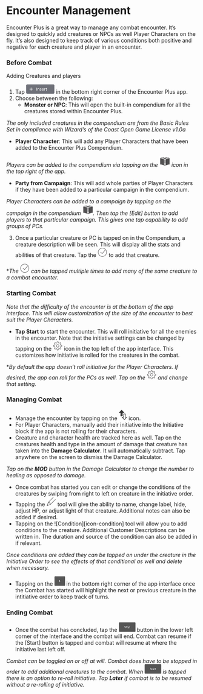 # Encounter Management

Encounter Plus is a great way to manage any combat encounter. It’s designed to quickly add creatures or NPCs as well Player Characters on the fly. It’s also designed to keep track of various conditions both positive and negative for each creature and player in an encounter. 

### Before Combat

Adding Creatures and players
1. Tap ![Insert][icon-insert] in the bottom right corner of the Encounter Plus app. 
2. Choose between the following:
	* **Monster or NPC**: This will open the built-in compendium for all the creatures stored within Encounter Plus.
	
*The only included creatures in the compendium are from the Basic Rules Set in compliance with Wizard’s of the Coast Open Game License v1.0a*

* **Player Character**: This will add any Player Characters that have been added to the Encounter Plus Compendium. 

*Players can be added to the compendium via tapping on the ![Compendium][icon-library] icon in the top right of the app.*

* **Party from Campaign**: This will add whole parties of Player Characters if they have been added to a particular campaign in the compendium. 
	
*Player Characters can be added to a campaign by tapping on the campaign in the compendium ![compendium][icon-library]. Then tap the [Edit] button to add players to that particular campaign. This gives one tap capability to add groups of PCs.*

3. Once a particular creature or PC is tapped on in the Compendium, a creature description will be seen. This will display all the stats and abilities of that creature. Tap the ![Checkmark][icon-load] to add that creature. 

**The ![Checkmark][icon-load] can be tapped multiple times to add many of the same creature to a combat encounter.*

### Starting Combat

*Note that the difficulty of the encounter is at the bottom of the app interface. This will allow customization of the size of the encounter to best suit the Player Characters.*

* **Tap Start** to start the encounter. This will roll initiative for all the enemies in the encounter. Note that the initiative settings can be changed by tapping on the 
![settings][icon-settings] icon in the top left of the app interface. This customizes how initiative is rolled for the creatures in the combat.

**By default the app doesn’t roll initiative for the Player Characters. If desired, the app can roll for the PCs as well. Tap on the ![settings][icon-settings] and change that setting.*

### Managing Combat

* Manage the encounter by tapping on the ![Initiative Order][icon-initiative] icon. 
* For Player Characters, manually add their initiative into the Initiative block if the app is not rolling for their characters.
* Creature and character health are tracked here as well. Tap on the creatures health and type in the amount of damage that creature has taken into the **Damage Calculator**. It will automatically subtract. Tap anywhere on the screen to dismiss the Damage Calculator.

*Tap on the **MOD** button in the Damage Calculator to change the number to healing as opposed to damage.*

* Once combat has started you can edit or change the conditions of the creatures by swiping from right to left on creature in the initiative order. 
* Tapping the ![pencil][icon-pencil] tool will give the ability to name, change label, hide, adjust HP, or adjust light of that creature. Additional notes can also be added if desired. 
* Tapping on the ![Condition][icon-condition] tool will allow you to add conditions to the creature. Additional Customer Descriptions can be written in. The duration and source of the condition can also be added in if relevant.  

*Once conditions are added they can be tapped on under the creature in the Initiative Order to see the effects of that conditional as well and delete when necessary.*

* Tapping on the ![Arrows][icon-next] in the bottom right corner of the app interface once the Combat has started will highlight the next or previous creature in the intitiative order to keep track of turns. 

### Ending Combat

* Once the combat has concluded, tap the ![Stop][icon-stop] button in the lower left corner of the interface and the combat will end. Combat can resume if the [Start] button is tapped and combat will resume at where the initiative last left off. 

*Combat can be toggled on or off at will. Combat does have to be stopped in order to add additional creatures to the combat. When ![Start][icon-start] is tapped there is an option to re-roll initiative. Tap **Later** if combat is to be resumed without a re-rolling of initiative.*


[icon-insert]: buttons/insert.png
[icon-library]: icons/library.png
[icon-load]: icons/load.png
[icon-settings]: icons/settings.png
[icon-initiative]: icons/initiative.png
[icon-pencil]: icons/pencil.png
[icon-next]: buttons/next.png
[icon-stop]: buttons/stop.png
[icon-start]: buttons/start.png
